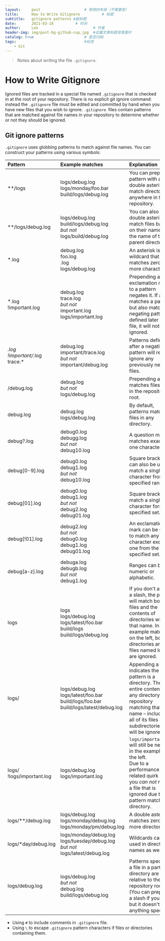 ```yaml
---
layout:     post   				    # 使用的布局（不需要改）
title:      How to Write Gitignore			# 标题 
subtitle:   gitignore patterns #副标题
date:       2021-03-18			# 时间
author:     Leo 						# 作者
header-img: img/post-bg-github-cup.jpg 	#这篇文章标题背景图片
catalog: true 						# 是否归档
tags:								#标签
    - Git
---
```


>Notes about writing the file `.gitignore`.

# How to Write Gitignore

Ignored files are tracked in a special file named `.gitignore` that is checked in at the root of your repository. There is no explicit git ignore command: instead the `.gitignore` file must be edited and committed by hand when you have new files that you wish to ignore. `.gitignore `files contain patterns that are matched against file names in your repository to determine whether or not they should be ignored.

## Git ignore patterns

`.gitignore` uses globbing patterns to match against file names. You can construct your patterns using various symbols:

Pattern|Example matches|Explanation
:--|:--|:--
**/logs|logs/debug.log<br>logs/monday/foo.bar<br>build/logs/debug.log|You can prepend a pattern with a double asterisk to match directories anywhere in the repository.
**/logs/debug.log|logs/debug.log<br>build/logs/debug.log<br>*but not*<br>logs/build/debug.log|You can also use a double asterisk to match files based on their name and the name of their parent directory.
*.log|debug.log<br>foo.log<br>.log<br>logs/debug.log|An asterisk is a wildcard that matches zero or more characters.
*.log<br>!important.log|debug.log<br>trace.log<br>*but not*<br>important.log<br>logs/important.log|Prepending an exclamation mark to a pattern negates it. If a file matches a pattern, but also matches a negating pattern defined later in the file, it will not be ignored.
*.log<br>!important/*.log<br>trace.*|debug.log<br>important/trace.log<br>*but not*<br>important/debug.log|Patterns defined after a negating pattern will re-ignore any previously negated files.
/debug.log|debug.log<br>*but not*<br>logs/debug.log|Prepending a slash matches files only in the repository root.
debug.log|debug.log<br>logs/debug.log|By default, patterns match files in any directory.
debug?.log|debug0.log<br>debugg.log<br>*but not*<br>debug10.log|A question mark matches exactly one character.
debug[0-9].log|debug0.log<br>debug1.log<br>*but not*<br>debug10.log|Square brackets can also be used to match a single character from a specified range.
debug[01].log|debug0.log<br>debug1.log<br>*but not*<br>debug2.log<br>debug01.log|Square brackets match a single character form the specified set.
debug[!01].log|debug2.log<br>*but not*<br>debug0.log<br>debug1.log<br>debug01.log|An exclamation mark can be used to match any character except one from the specified set.
debug[a-z].log|debuga.log<br>debugb.log<br>*but not*<br>debug1.log|Ranges can be numeric or alphabetic.
logs|logs<br>logs/debug.log<br>logs/latest/foo.bar<br>build/logs<br>build/logs/debug.log|If you don't append a slash, the pattern will match both files and the contents of directories with that name. In the example matches on the left, both directories and files named logs are ignored.
logs/|logs/debug.log<br>logs/latest/foo.bar<br>build/logs/foo.bar<br>build/logs/latest/debug.log|Appending a slash indicates the pattern is a directory. The entire contents of any directory in the repository matching that name – including all of its files and subdirectories – will be ignored.
logs/<br>!logs/important.log|logs/debug.log<br>logs/important.log| `logs/important.log` will still be negated in the example on the left.<br>Due to a performance-related quirk in Git, you *can not* negate a file that is ignored due to a pattern matching a directory.
logs/**/debug.log|logs/debug.log<br>logs/monday/debug.log<br>logs/monday/pm/debug.log|A double asterisk matches zero or more directories.
logs/*day/debug.log|logs/monday/debug.log<br>logs/tuesday/debug.log<br>*but not*<br>logs/latest/debug.log|Wildcards can be used in directory names as well.
logs/debug.log|logs/debug.log<br>*but not*<br>debug.log<br>build/logs/debug.log|Patterns specifying a file in a particular directory are relative to the repository root. (You can prepend a slash if you like, but it doesn't do anything special.)

- Using `#` to include comments in `.gitignore` file.
- Using `\` to escape `.gitignore` pattern characters if files or directories containing them.


